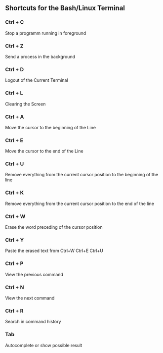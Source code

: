 
## Shortcuts for the Bash/Linux Terminal

### Ctrl + C

Stop a programm running in foreground

### Ctrl + Z

Send a process in the background

### Ctrl + D

Logout of the Current Terminal

### Ctrl + L

Clearing the Screen

### Ctrl + A

Move the cursor to the beginning of the Line

### Ctrl + E

Move the cursor to the end of the Line

### Ctrl + U

Remove everything from the current cursor position to the beginning of the line

### Ctrl + K

Remove everything from the current cursor position to the end of the line

### Ctrl + W

Erase the word preceding of the cursor position

### Ctrl + Y

Paste the erased text from Ctrl+W Ctrl+E Ctrl+U

### Ctrl + P

View the previous command

### Ctrl + N

View the next command

### Ctrl + R

Search in command history

### Tab

Autocomplete or show possible result




